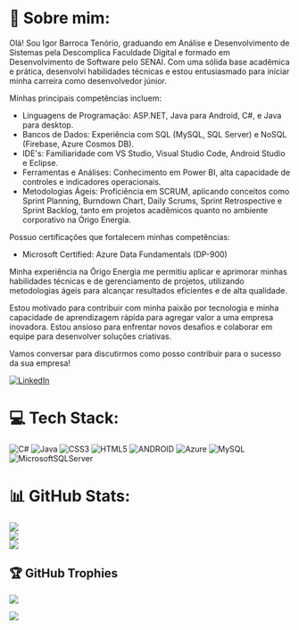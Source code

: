 # 💫 Sobre mim:
Olá! Sou Igor Barroca Tenório, graduando em Análise e Desenvolvimento de Sistemas pela Descomplica Faculdade Digital e formado em Desenvolvimento de Software pelo SENAI. Com uma sólida base acadêmica e prática, desenvolvi habilidades técnicas e estou entusiasmado para iniciar minha carreira como desenvolvedor júnior.

Minhas principais competências incluem:

   - Linguagens de Programação: ASP.NET, Java para Android, C#, e Java para desktop.
   - Bancos de Dados: Experiência com SQL (MySQL, SQL Server) e NoSQL (Firebase, Azure Cosmos DB).
   - IDE's: Familiaridade com VS Studio, Visual Studio Code, Android Studio e Eclipse.
   - Ferramentas e Análises: Conhecimento em Power BI,  alta capacidade de controles e indicadores operacionais.
   - Metodologias Ágeis: Proficiência em SCRUM, aplicando conceitos como Sprint Planning, Burndown Chart, Daily Scrums, Sprint Retrospective e Sprint Backlog, tanto em projetos acadêmicos quanto no ambiente corporativo na Órigo Energia.

Possuo certificações que fortalecem minhas competências:

   - Microsoft Certified: Azure Data Fundamentals (DP-900)

Minha experiência na Órigo Energia me permitiu aplicar e aprimorar minhas habilidades técnicas e de gerenciamento de projetos, utilizando metodologias ágeis para alcançar resultados eficientes e de alta qualidade.

Estou motivado para contribuir com minha paixão por tecnologia e minha capacidade de aprendizagem rápida para agregar valor a uma empresa inovadora. Estou ansioso para enfrentar novos desafios e colaborar em equipe para desenvolver soluções criativas.

Vamos conversar para discutirmos como posso contribuir para o sucesso da sua empresa!


[![LinkedIn](https://img.shields.io/badge/LinkedIn-%230077B5.svg?logo=linkedin&logoColor=white)](https://www.linkedin.com/in/igor-barroca-ten%C3%B3rio-4258621b9/) 

# 💻 Tech Stack:
![C#](https://img.shields.io/badge/c%23-%23239120.svg?style=for-the-badge&logo=c-sharp&logoColor=white) ![Java](https://img.shields.io/badge/java-%23ED8B00.svg?style=for-the-badge&logo=java&logoColor=white) ![CSS3](https://img.shields.io/badge/css3-%231572B6.svg?style=for-the-badge&logo=css3&logoColor=white) ![HTML5](https://img.shields.io/badge/html5-%23E34F26.svg?style=for-the-badge&logo=html5&logoColor=white) ![ANDROID](https://img.shields.io/badge/android-%2320232a.svg?style=for-the-badge&logo=android&logoColor=%a4c639) ![Azure](https://img.shields.io/badge/azure-%230072C6.svg?style=for-the-badge&logo=azure-devops&logoColor=white) ![MySQL](https://img.shields.io/badge/mysql-%2300f.svg?style=for-the-badge&logo=mysql&logoColor=white) ![MicrosoftSQLServer](https://img.shields.io/badge/Microsoft%20SQL%20Sever-CC2927?style=for-the-badge&logo=microsoft%20sql%20server&logoColor=white)
# 📊 GitHub Stats:
![](https://github-readme-stats.vercel.app/api?username=Igor12x&theme=city_light&hide_border=false&include_all_commits=true&count_private=true)<br/>
![](https://github-readme-streak-stats.herokuapp.com/?user=Igor12x&theme=city_light&hide_border=false)<br/>
![](https://github-readme-stats.vercel.app/api/top-langs/?username=Igor12x&theme=city_light&hide_border=false&include_all_commits=true&count_private=true&layout=compact)

## 🏆 GitHub Trophies
![](https://github-profile-trophy.vercel.app/?username=Igor12x&theme=onedark&no-frame=false&no-bg=true&margin-w=4)

[![](https://visitcount.itsvg.in/api?id=Igor12x&icon=0&color=0)](https://visitcount.itsvg.in)

<!-- Proudly created with GPRM ( https://gprm.itsvg.in ) -->
